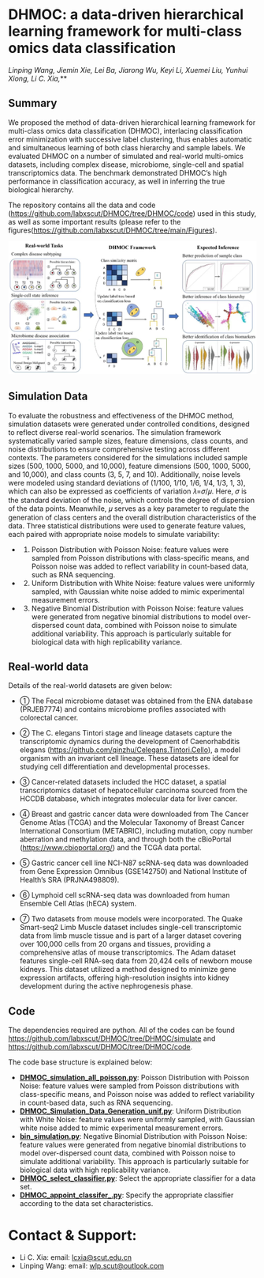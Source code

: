 # DHMOC: a data-driven hierarchical learning framework for multi-class omics data classification

*Linping Wang, Jiemin Xie, Lei Ba, Jiarong Wu, Keyi Li, Xuemei Liu, Yunhui Xiong, Li C. Xia,***

## Summary
We proposed the method of data-driven hierarchical learning framework for multi-class omics data classification (DHMOC), interlacing classification error minimization with successive label clustering, thus enables automatic and simultaneous learning of both class hierarchy and sample labels. We evaluated DHMOC on a number of simulated and real-world multi-omics datasets, including complex disease, microbiome, single-cell and spatial transcriptomics data. The benchmark demonstrated DHMOC’s high performance in classification accuracy, as well in inferring the true biological hierarchy.

The repository contains all the data and code (https://github.com/labxscut/DHMOC/tree/DHMOC/code) used in this study, as well as some important results (please refer to the figures(https://github.com/labxscut/DHMOC/tree/main/Figures).

![image](Figures/Figure1_Study_framework.png)




## 	Simulation Data 
To evaluate the robustness and effectiveness of the DHMOC method, simulation datasets were generated under controlled conditions, designed to reflect diverse real-world scenarios. The simulation framework systematically varied sample sizes, feature dimensions, class counts, and noise distributions to ensure comprehensive testing across different contexts. The parameters considered for the simulations included sample sizes (500, 1000, 5000, and 10,000), feature dimensions (500, 1000, 5000, and 10,000), and class counts (3, 5, 7, and 10). Additionally, noise levels were modeled using standard deviations of (1/100, 1/10, 1/6, 1/4, 1/3, 1, 3), which can also be expressed as coefficients of variation 𝜆=𝜎/𝜇. Here, 𝜎 is the standard deviation of the noise, which controls the degree of dispersion of the data points. Meanwhile, 𝜇 serves as a key parameter to regulate the generation of class centers and the overall distribution characteristics of the data. Three statistical distributions were used to generate feature values, each paired with appropriate noise models to simulate variability:
* 1.	Poisson Distribution with Poisson Noise: feature values were sampled from Poisson distributions with class-specific means, and Poisson noise was added to reflect variability in count-based data, such as RNA sequencing.
* 2.	Uniform Distribution with White Noise: feature values were uniformly sampled, with Gaussian white noise added to mimic experimental measurement errors.
* 3.	Negative Binomial Distribution with Poisson Noise: feature values were generated from negative binomial distributions to model over-dispersed count data, combined with Poisson noise to simulate additional variability. This approach is particularly suitable for biological data with high replicability variance.

##  Real-world data 

Details of the real-world datasets are given below:

* ① The Fecal microbiome dataset was obtained from the ENA database (PRJEB7774) and contains microbiome profiles associated with colorectal cancer.
* ② The C. elegans Tintori stage and lineage datasets capture the transcriptomic dynamics during the development of Caenorhabditis elegans (https://github.com/qinzhu/Celegans.Tintori.Cello), a model organism with an invariant cell lineage. These datasets are ideal for studying cell differentiation and developmental processes.
* ③ Cancer-related datasets included the HCC dataset, a spatial transcriptomics dataset of hepatocellular carcinoma sourced from the HCCDB database, which integrates molecular data for liver cancer.
* ④ Breast and gastric cancer data were downloaded from The Cancer Genome Atlas (TCGA) and the Molecular Taxonomy of Breast Cancer International Consortium (METABRIC), including mutation, copy number aberration and methylation data, and through both the cBioPortal (https://www.cbioportal.org/) and the TCGA data portal.

* ⑤ Gastric cancer cell line NCI-N87 scRNA-seq data was downloaded from Gene Expression Omnibus (GSE142750) and National Institute of Health’s SRA (PRJNA498809).

* ⑥ Lymphoid cell scRNA-seq data was downloaded from human Ensemble Cell Atlas (hECA) system.

* ⑦ Two datasets from mouse models were incorporated. The Quake Smart-seq2 Limb Muscle dataset includes single-cell transcriptomic data from limb muscle tissue and is part of a larger dataset covering over 100,000 cells from 20 organs and tissues, providing a comprehensive atlas of mouse transcriptomics. The Adam dataset features single-cell RNA-seq data from 20,424 cells of newborn mouse kidneys. This dataset utilized a method designed to minimize gene expression artifacts, offering high-resolution insights into kidney development during the active nephrogenesis phase.



## Code

The dependencies required are python. All of the codes can be found https://github.com/labxscut/DHMOC/tree/DHMOC/simulate and  https://github.com/labxscut/DHMOC/tree/DHMOC/code.

The code base structure is explained below:

* **[DHMOC_simulation_all_poisson.py](https://github.com/labxscut/DHMOC/blob/DHMOC/simulate/DHMOC_simulation_all_poisson.py)**: Poisson Distribution with Poisson Noise: feature values were sampled from Poisson distributions with class-specific means, and Poisson noise was added to reflect variability in count-based data, such as RNA sequencing.
* **[DHMOC_Simulation_Data_Generation_unif.py](https://github.com/labxscut/DHMOC/blob/DHMOC/simulate/DHMOC_Simulation_Data_Generation_unif.py)**: Uniform Distribution with White Noise: feature values were uniformly sampled, with Gaussian white noise added to mimic experimental measurement errors.
* **[bin_simulation.py](https://github.com/labxscut/DHMOC/blob/DHMOC/simulate/bin_simulation.py)**: Negative Binomial Distribution with Poisson Noise: feature values were generated from negative binomial distributions to model over-dispersed count data, combined with Poisson noise to simulate additional variability. This approach is particularly suitable for biological data with high replicability variance.
*  **[DHMOC_select_classifier.py](https://github.com/labxscut/DHMOC/blob/DHMOC/code/DHMOC_select_classifier.py)**: Select the appropriate classifier for a data set.
*  **[DHMOC_appoint_classifer_.py](https://github.com/labxscut/DHMOC/blob/DHMOC/code/DHMOC_appoint_classifer_.py)**: Specify the appropriate classifier according to the data set characteristics.



# Contact & Support:

* Li C. Xia: email: [lcxia@scut.edu.cn](mailto:lcxia@scut.edu.cn)
* Linping Wang: email: [wlp.scut@outlook.com](mailto:wlp.scut@outlook.com)
